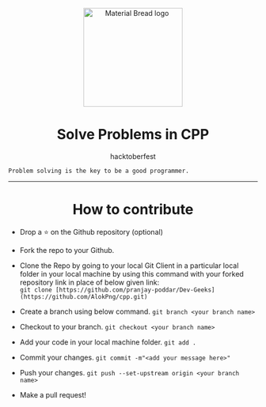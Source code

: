 <p align="center">
 
  <img width="200" src="https://emojipedia-us.s3.amazonaws.com/source/microsoft-teams/337/technologist-light-skin-tone_1f9d1-1f3fb-200d-1f4bb.png" alt="Material Bread logo">
 <h1 align="center">Solve Problems in CPP</h1>
 <p align="center">hacktoberfest</p>
</p>

```
Problem solving is the key to be a good programmer.
```

<hr>
 <h1 align="center">How to contribute</h1>

- Drop a :star: on the Github repository (optional)<br/>

- Fork the repo to your Github.<br/>

- Clone the Repo by going to your local Git Client in a particular local folder in your local machine by using this command with your forked repository link in place of below given link: <br/>
  `git clone [https://github.com/pranjay-poddar/Dev-Geeks](https://github.com/AlokPng/cpp.git)`
- Create a branch using below command.
  `git branch <your branch name>`
- Checkout to your branch.
  `git checkout <your branch name>`
- Add your code in your local machine folder.
  `git add . `
- Commit your changes.
  `git commit -m"<add your message here>"`
- Push your changes.
  `git push --set-upstream origin <your branch name>`
- Make a pull request!
